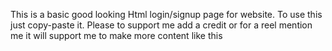 This is a basic good looking Html login/signup page for website. To use this just copy-paste it. Please to support me add a credit or for a reel mention me it will support me to make more content like this
